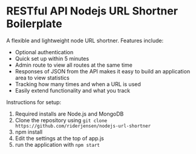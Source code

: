 # RESTful API Nodejs URL Shortner Boilerplate

A flexible and lightweight node URL shortner. Features include:

* Optional authentication
* Quick set up within 5 minutes
* Admin route to view all routes at the same time
* Responses of JSON from the API makes it easy to build an application area to view statistics
* Tracking how many times and when a URL is used
* Easily extend functionality and what you track

Instructions for setup:

1. Required installs are Node.js and MongoDB
2. Clone the repository using `git clone https://github.com/riderjensen/nodejs-url-shortner`
3. npm install
4. Edit the settings at the top of app.js
5. run the application with `npm start`
